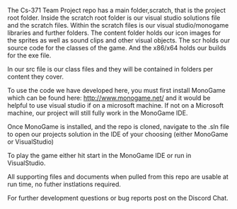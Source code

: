 The Cs-371 Team Project repo has a main folder,scratch, that is the project root folder.
Inside the scratch root folder is our visual studio solutions file and the scratch files.
Within the scratch files is our visual studio/monogame libraries and further folders.
The content folder holds our icon images for the sprites as well as sound clips and other visual objects.
The scr holds our source code for the classes of the game.
And the x86/x64 holds our builds for the exe file.

In our src file is our class files and they will be contained in folders per content they cover.


To use the code we have developed here, you must first install MonoGame which can be found here: http://www.monogame.net/
and it would be helpful to use visual studio if on a microsoft machine. If not on a Microsoft machine, our project will still fully
work in the MonoGame IDE. 

Once MonoGame is installed, and the repo is cloned, navigate to the .sln file to open our projects solution in the IDE of your choosing (either MonoGame or VisualStudio)

To play the game either hit start in the MonoGame IDE or run in VisualStudio.

All supporting files and documents when pulled from this repo are usable at run time, no futher instlations required.

For further development questions or bug reports post on the Discord Chat.
